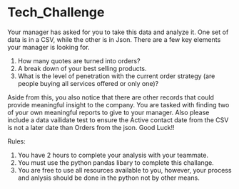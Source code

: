 # Tech_Challenge



Your manager has asked for you to take this data and analyze it. One set of data is in a CSV, while the other is in Json. There are a few key elements your manager is looking for. 

  1. How many quotes are turned into orders?
  2. A break down of your best selling products.
  3. What is the level of penetration with the current order strategy (are people buying all services offered or only one)?

Aside from this, you also notice that there are other records that could provide meaningful insight to the company. You are tasked with finding two of your own meaningful reports to give to your manager. Also please include a data vailidate test to ensure the Active contact date from the CSV is not a later date than Orders from the json. Good Luck!!


Rules:
1. You have 2 hours to complete your analysis with your teammate.
2. You must use the python pandas libary to complete this challange.
3. You are free to use all resources available to you, however, your process and anlysis should be done in the python not by other means.
 
